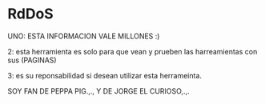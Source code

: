 # RdDoS

UNO: ESTA INFORMACION VALE MILLONES :)

2: esta herramienta es solo para que vean y prueben las harreamientas con sus (PAGINAS)

3: es su reponsabilidad si desean utilizar esta herrameinta.

SOY FAN DE PEPPA PIG.,., Y DE JORGE EL CURIOSO,.,.
